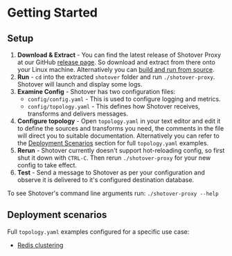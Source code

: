 # Getting Started

## Setup

1. **Download & Extract** - You can find the latest release of Shotover Proxy at our GitHub [release page](https://github.com/shotover/shotover-proxy/releases). So download and extract from there onto your Linux machine. Alternatively you can [build and run from source](../dev-docs/contributing.md).
2. **Run** - `cd` into the extracted `shotover` folder and run `./shotover-proxy`. Shotover will launch and display some logs.
3. **Examine Config** - Shotover has two configuration files:
    * `config/config.yaml` - This is used to configure logging and metrics.
    * `config/topology.yaml` - This defines how Shotover receives, transforms and delivers messages.
4. **Configure topology** - Open `topology.yaml` in your text editor and edit it to define the sources and transforms you need, the comments in the file will direct you to suitable documentation. Alternatively you can refer to the [Deployment Scenarios](#deployment-scenarios) section for full `topology.yaml` examples.
5. **Rerun** - Shotover currently doesn't support hot-reloading config, so first shut it down with `CTRL-C`. Then rerun `./shotover-proxy` for your new config to take effect.
6. **Test** - Send a message to Shotover as per your configuration and observe it is delivered to it's configured destination database.

To see Shotover's command line arguments run: `./shotover-proxy --help`

## Deployment scenarios

Full `topology.yaml` examples configured for a specific use case:

* [Redis clustering](../examples/redis-clustering-unaware.md)
